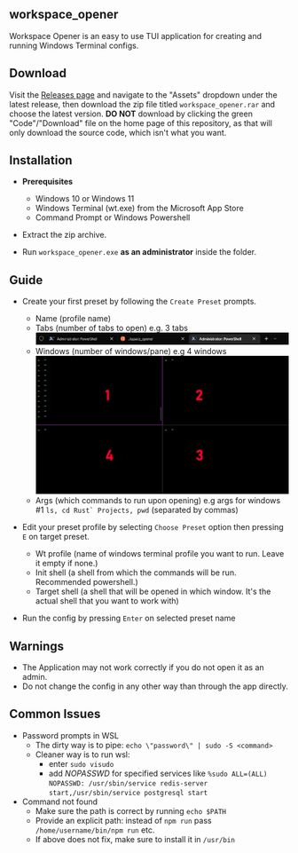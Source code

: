 ## workspace_opener

Workspace Opener is an easy to use TUI application for creating and running Windows Terminal configs.

## Download

Visit the [Releases page](https://github.com/Sh-u/workspace_opener/releases) and navigate to the "Assets" dropdown under the latest release, then download the zip file titled `workspace_opener.rar` and choose the latest version.
**DO NOT** download by clicking the green "Code"/"Download" file on the home page of this repository, as that will only download the source code, which isn't what you want.

## Installation

- **Prerequisites**
  * Windows 10 or Windows 11
  * Windows Terminal (wt.exe) from the Microsoft App Store
  * Command Prompt or Windows Powershell

- Extract the zip archive.

- Run `workspace_opener.exe` **as an administrator** inside the folder.

## Guide

- Create your first preset by following the `Create Preset` prompts.
  * Name (profile name)
  * Tabs (number of tabs to open)
  e.g. 3 tabs
  ![wt_tabs](assets/wt_tabs.png)
  * Windows (number of windows/pane)
  e.g 4 windows
  ![wt_windows](assets/wt_windows.png)
  * Args (which commands to run upon opening)
  e.g args for windows #1 ``ls, cd Rust` Projects, pwd`` (separated by commas)

- Edit your preset profile by selecting `Choose Preset` option then pressing `E` on target preset.
  * Wt profile (name of windows terminal profile you want to run. Leave it empty if none.)
  * Init shell (a shell from which the commands will be run. Recommended powershell.)
  * Target shell (a shell that will be opened in which window. It's the actual shell that you want to work with)

- Run the config by pressing `Enter` on selected preset name
  
## Warnings
  * The Application may not work correctly if you do not open it as an admin.
  * Do not change the config in any other way than through the app directly.

## Common Issues
  * Password prompts in WSL
    - The dirty way is to pipe: ``echo \"password\" | sudo -S <command>``
    - Cleaner way is to run wsl: 
      - enter `sudo visudo`
      - add *NOPASSWD* for specified services like `%sudo ALL=(ALL) NOPASSWD: /usr/sbin/service redis-server start,/usr/sbin/service postgresql start`
  * Command not found
    - Make sure the path is correct by running `echo $PATH` 
    - Provide an explicit path: instead of `npm run` pass `/home/username/bin/npm run` etc.
    - If above does not fix, make sure to install it in `/usr/bin` 


